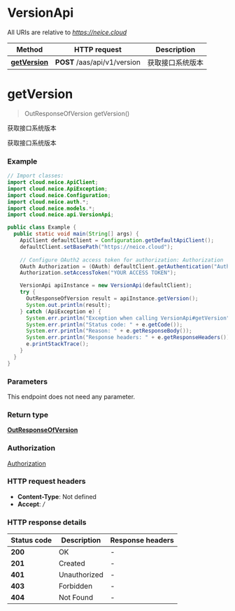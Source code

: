 # VersionApi

All URIs are relative to *https://neice.cloud*

Method | HTTP request | Description
------------- | ------------- | -------------
[**getVersion**](VersionApi.md#getVersion) | **POST** /aas/api/v1/version | 获取接口系统版本


<a name="getVersion"></a>
# **getVersion**
> OutResponseOfVersion getVersion()

获取接口系统版本

获取接口系统版本

### Example
```java
// Import classes:
import cloud.neice.ApiClient;
import cloud.neice.ApiException;
import cloud.neice.Configuration;
import cloud.neice.auth.*;
import cloud.neice.models.*;
import cloud.neice.api.VersionApi;

public class Example {
  public static void main(String[] args) {
    ApiClient defaultClient = Configuration.getDefaultApiClient();
    defaultClient.setBasePath("https://neice.cloud");
    
    // Configure OAuth2 access token for authorization: Authorization
    OAuth Authorization = (OAuth) defaultClient.getAuthentication("Authorization");
    Authorization.setAccessToken("YOUR ACCESS TOKEN");

    VersionApi apiInstance = new VersionApi(defaultClient);
    try {
      OutResponseOfVersion result = apiInstance.getVersion();
      System.out.println(result);
    } catch (ApiException e) {
      System.err.println("Exception when calling VersionApi#getVersion");
      System.err.println("Status code: " + e.getCode());
      System.err.println("Reason: " + e.getResponseBody());
      System.err.println("Response headers: " + e.getResponseHeaders());
      e.printStackTrace();
    }
  }
}
```

### Parameters
This endpoint does not need any parameter.

### Return type

[**OutResponseOfVersion**](OutResponseOfVersion.md)

### Authorization

[Authorization](../README.md#Authorization)

### HTTP request headers

 - **Content-Type**: Not defined
 - **Accept**: */*

### HTTP response details
| Status code | Description | Response headers |
|-------------|-------------|------------------|
**200** | OK |  -  |
**201** | Created |  -  |
**401** | Unauthorized |  -  |
**403** | Forbidden |  -  |
**404** | Not Found |  -  |

